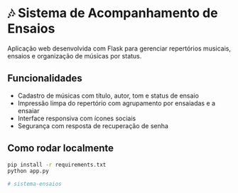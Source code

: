 # 🎶 Sistema de Acompanhamento de Ensaios

Aplicação web desenvolvida com Flask para gerenciar repertórios musicais, ensaios e organização de músicas por status.

## Funcionalidades
- Cadastro de músicas com título, autor, tom e status de ensaio
- Impressão limpa do repertório com agrupamento por ensaiadas e a ensaiar
- Interface responsiva com ícones sociais
- Segurança com resposta de recuperação de senha

## Como rodar localmente

```bash
pip install -r requirements.txt
python app.py

#   s i s t e m a - e n s a i o s  
 